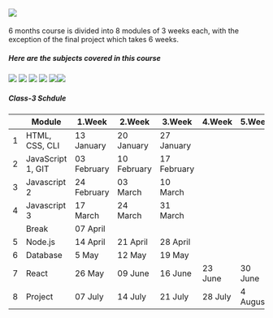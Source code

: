 
# ![](https://i.imgur.com/Ri0Ysmc.jpg)
6 months course is divided into 8 modules of 3 weeks each, with the exception of the final project which takes 6 weeks.

##### Here are the subjects covered in this course

![](https://i.imgur.com/KC2Lm5i.png) ![](https://i.imgur.com/Ma6Y00k.png) ![](https://i.imgur.com/zq0dnuU.png) ![](https://i.imgur.com/YxvjQPq.png) ![](https://img.icons8.com/ultraviolet/80/000000/data-configuration.png)![](https://i.imgur.com/ZCObabr.png) 

<link rel="icon" href="/YourIcon.ico" type="image/x-icon" />

#####  Class-3 Schdule


|   | Module            | 1.Week      | 2.Week      | 3.Week      | 4.Week  | 5.Week   | 6.Week    |
|---|-------------------|-------------|-------------|-------------|---------|----------|-----------|
| 1 | HTML, CSS, CLI    | 13 January  | 20 January  | 27 January  |         |          |           |
| 2 | JavaScript 1, GIT | 03 February | 10 February | 17 February |         |          |           |
| 3 | Javascript 2      | 24 February | 03 March    | 10 March    |         |          |           |
| 4 | Javascript 3      | 17 March    | 24 March    | 31 March    |         |          |           |
|   | Break             | 07 April    |             |             |         |          |           |
| 5 | Node.js           | 14 April    | 21 April    | 28 April    |         |          |           |
| 6 | Database          | 5 May       | 12 May      | 19 May      |         |          |           |
| 7 | React             | 26 May      | 09 June     | 16 June     | 23 June | 30 June  |           |
| 8 | Project           | 07 July     | 14 July     | 21 July     | 28 July | 4 August | 11 August |

